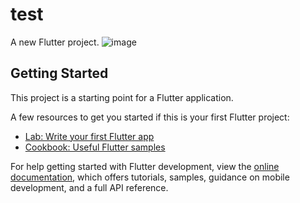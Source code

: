 # test

A new Flutter project.
![image](https://user-images.githubusercontent.com/92065915/233348753-23c07c20-2b9c-4eb2-8db4-31a70c0988fe.png)


## Getting Started

This project is a starting point for a Flutter application.

A few resources to get you started if this is your first Flutter project:

- [Lab: Write your first Flutter app](https://docs.flutter.dev/get-started/codelab)
- [Cookbook: Useful Flutter samples](https://docs.flutter.dev/cookbook)

For help getting started with Flutter development, view the
[online documentation](https://docs.flutter.dev/), which offers tutorials,
samples, guidance on mobile development, and a full API reference.
